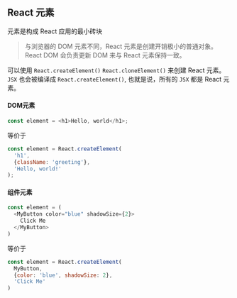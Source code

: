 ## React 元素
元素是构成 React 应用的最小砖块
>与浏览器的 DOM 元素不同，React 元素是创建开销极小的普通对象。React DOM 会负责更新 DOM 来与 React 元素保持一致。  

可以使用 `React.createElement()` `React.cloneElement()` 来创建 React 元素。   
`JSX` 也会被编译成 `React.createElement()`, 也就是说，所有的 `JSX` 都是 React 元素。

#### DOM元素
```js
const element = <h1>Hello, world</h1>;
```
等价于
```js
const element = React.createElement(
  'h1',
  {className: 'greeting'},
  'Hello, world!'
);
```
#### 组件元素
```js
const element = (
  <MyButton color="blue" shadowSize={2}>
    Click Me
  </MyButton>
)
```
等价于
```js
const element = React.createElement(
  MyButton,
  {color: 'blue', shadowSize: 2},
  'Click Me'
)
```